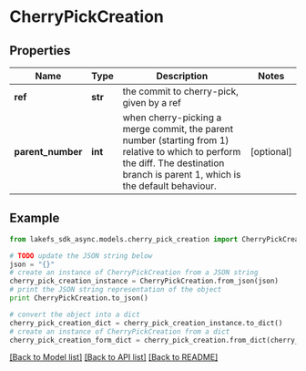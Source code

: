 # CherryPickCreation


## Properties
Name | Type | Description | Notes
------------ | ------------- | ------------- | -------------
**ref** | **str** | the commit to cherry-pick, given by a ref | 
**parent_number** | **int** | when cherry-picking a merge commit, the parent number (starting from 1) relative to which to perform the diff. The destination branch is parent 1, which is the default behaviour.  | [optional] 

## Example

```python
from lakefs_sdk_async.models.cherry_pick_creation import CherryPickCreation

# TODO update the JSON string below
json = "{}"
# create an instance of CherryPickCreation from a JSON string
cherry_pick_creation_instance = CherryPickCreation.from_json(json)
# print the JSON string representation of the object
print CherryPickCreation.to_json()

# convert the object into a dict
cherry_pick_creation_dict = cherry_pick_creation_instance.to_dict()
# create an instance of CherryPickCreation from a dict
cherry_pick_creation_form_dict = cherry_pick_creation.from_dict(cherry_pick_creation_dict)
```
[[Back to Model list]](../README.md#documentation-for-models) [[Back to API list]](../README.md#documentation-for-api-endpoints) [[Back to README]](../README.md)



